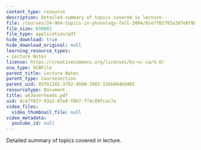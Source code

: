 ```yaml
---
content_type: resource
description: Detailed summary of topics covered in lecture.
file: /courses/24-964-topics-in-phonology-fall-2004/8ce7f02793a287e8f8b7f74c89fcac7a_wk3overheads.pdf
file_size: 650001
file_type: application/pdf
hide_download: true
hide_download_original: null
learning_resource_types:
- Lecture Notes
license: https://creativecommons.org/licenses/by-nc-sa/4.0/
ocw_type: OCWFile
parent_title: Lecture Notes
parent_type: CourseSection
parent_uid: 93fb1201-3762-45b0-2902-15bb8946d465
resourcetype: Document
title: wk3overheads.pdf
uid: 8ce7f027-93a2-87e8-f8b7-f74c89fcac7a
video_files:
  video_thumbnail_file: null
video_metadata:
  youtube_id: null
---
```

Detailed summary of topics covered in lecture.